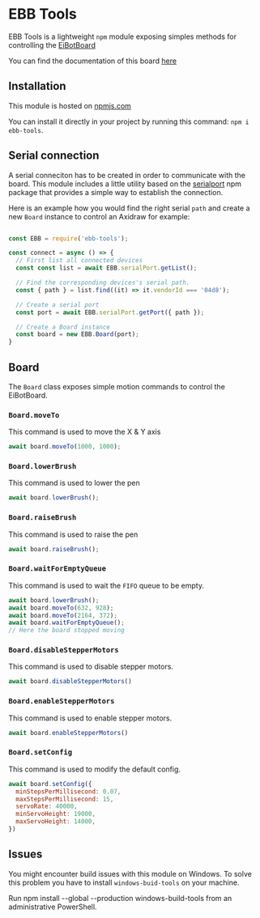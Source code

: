 # EBB Tools

EBB Tools is a lightweight `npm` module exposing simples methods for controlling the [EiBotBoard](http://www.schmalzhaus.com/EBB/)

You can find the documentation of this board [here](https://evil-mad.github.io/EggBot/ebb.html)

## Installation


This module is hosted on [npmjs.com](https://www.npmjs.com/search?q=ebb-tools)

You can install it directly in your project by running this command: `npm i ebb-tools`.

## Serial connection

A serial conneciton has to be created in order to communicate with the board. This module includes a little utility based on the [serialport](https://serialport.io/) npm package that provides a simple way to establish the connection.

Here is an example how you would find the right serial `path` and create a new `Board` instance to control an Axidraw for example:

```javascript

const EBB = require('ebb-tools');

const connect = async () => {
  // First list all connected devices
  const const list = await EBB.serialPort.getList();

  // Find the corresponding devices's serial path.
  const { path } = list.find((it) => it.vendorId === '04d8');

  // Create a serial port
  const port = await EBB.serialPort.getPort({ path });

  // Create a Board instance
  const board = new EBB.Board(port);
}

```

## Board

The `Board` class exposes simple motion commands to control the EiBotBoard.

### `Board.moveTo`

This command is used to move the X & Y axis

```javascript
await board.moveTo(1000, 1000);
```

### `Board.lowerBrush`

This command is used to lower the pen

```javascript
await board.lowerBrush();
```

### `Board.raiseBrush`

This command is used to raise the pen

```javascript
await board.raiseBrush();
```

### `Board.waitForEmptyQueue`

This command is used to wait the `FIFO` queue to be empty.

```javascript
await board.lowerBrush();
await board.moveTo(632, 928);
await board.moveTo(2164, 372);
await board.waitForEmptyQueue();
// Here the board stopped moving
```

### `Board.disableStepperMotors`

This command is used to disable stepper motors.

```javascript
await board.disableStepperMotors()
```

### `Board.enableStepperMotors`

This command is used to enable stepper motors.

```javascript
await board.enableStepperMotors()
```

### `Board.setConfig`

This command is used to modify the default config.

```javascript
await board.setConfig({
  minStepsPerMillisecond: 0.07,
  maxStepsPerMillisecond: 15,
  servoRate: 40000,
  minServoHeight: 19000,
  maxServoHeight: 14000,
})
```

## Issues

You might encounter build issues with this module on Windows. To solve this problem you have to install `windows-buid-tools` on your machine.

Run npm install --global --production windows-build-tools from an administrative PowerShell.
